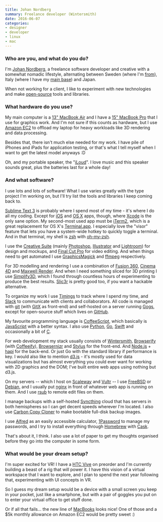 ```yaml
---
title: Johan Nordberg
summary: Freelance developer (Wintersmith)
date: 2016-06-07
categories:
- designer
- developer
- linux
- mac
---
```


### Who are you, and what do you do?

I'm [Johan Nordberg](https://johan-nordberg.com/ "Johan's website."), a freelance software developer and creative with a somewhat nomadic lifestyle, alternating between Sweden (where I'm [from](https://en.wikipedia.org/wiki/Luleå "The Wikipedia entry for Luleå.")), Italy (where I have my [main base](https://en.wikipedia.org/wiki/Florence "The Wikipedia entry for Florence.")) and Japan.

When not working for a client, I like to experiment with new technologies and make [open-source](https://github.com/jnordberg "Johan's GitHub account.") tools and libraries.

### What hardware do you use?

My main computer is a [13" MacBook Air][macbook-air] and I have a [15" MacBook Pro][macbook-pro] that I use for graphics work. And I'm not sure if this counts as hardware, but I use [Amazon EC2][ec2] to offload my laptop for heavy workloads like 3D rendering and data processing.

Besides that, there isn't much else needed for my work. I have pile of iPhones and iPads for application testing, or that's what I tell myself when I want to get the latest model anyways :D

Oh, and my portable speaker, the "[iLoud][]". I love music and this speaker sounds great, plus the batteries last for a whole day!

### And what software?

I use lots and lots of software! What I use varies greatly with the type project I'm working on, but I'll try list the tools and libraries I keep coming back to.

[Sublime Text 3][sublime-text] is probably where I spend most of my time - it's where I do all my coding. Except for [iOS][] and [OS X][macos] apps, though, where [Xcode][] is the only sane option. My second-most used app must be [iTerm2][], which is a great replacement for OS X's [Terminal.app][terminal]. I especially love the "visor" feature that lets you have a system-wide hotkey to quickly toggle a terminal. And in that terminal, my shell is [zsh][] with [oh-my-zsh][].

I use the [Creative Suite][creative-suite] (mainly [Photoshop][], [Illustrator][] and [Lightroom][]) for design and mockups, and [Final Cut Pro][final-cut-pro] for video editing. And when things need to get automated I use [GraphicsMagick][] and [ffmpeg][] respectively.

For 3D modelling and rendering I use a combination of [Fusion 360][fusion-360], [Cinema 4D][cinema-4d] and [Maxwell Render][maxwell-render]. And when I need something sliced for 3D printing I use [Simplify3D][], which I found through countless hours of experimenting to produce the best results. [Slic3r][] is pretty good too, if you want a hackable alternative.

To organize my work I use [Timings][] to track where I spend my time, and [Slack][] to communicate with clients and collaborators. All code is managed with [git][] (with [GitX][] as front-end) and self-hosted on a server running [Gogs][], except for open-source stuff which lives on [GitHub][].

My favourite programming language is [CoffeeScript][], which basically is [JavaScript][] with a better syntax. I also use [Python][], [Go][], [Swift][swift.2] and occasionally a bit of [C][].

For web development my stack usually consists of [Wintersmith][], [Browserify][] (with [Coffeeify][]), [Browsernizr][] and [Stylus][] for the front-end. And [Node.js][] + [hapi][] for the back-end. Or just Go with the standard library if performance is key. I would also like to mention [d3.js][] - it's mostly used for data visualizations but has almost everything you could ever want for working with 2D graphics and the DOM; I've built entire web apps using nothing but d3.js.

On my servers -- which I host on [Scaleway][] and [Vultr][] -- I use [FreeBSD][] or [Debian][], and I usually put [nginx][] in front of whatever web app is running on them. And I use [rsub][] to remote edit files on them.

I manage backups with a self-hosted [Syncthing][] cloud that has servers in both hemispheres so I can get decent speeds wherever I'm located. I also use [Carbon Copy Cloner][carbon-copy-cloner] to make bootable full-disk backup images.

I use [Alfred][] as an easily accessible calculator, [1Password][] to manage my passwords, and I try to install everything through [Homebrew][] with [Cask][homebrew-cask].

That's about it, I think. I also use a lot of paper to get my thoughts organised before they go into the computer in some form.

### What would be your dream setup?

I'm super excited for VR! I have a [HTC Vive][vive] on preorder and I'm currently building a beast of a rig that will power it. I have this vision of a virtual workspace that I want to explore, and I plan to spend the next year following that, experimenting with UI concepts in VR.

So I guess my dream setup would be a device with a small screen you keep in your pocket, just like a smartphone, but with a pair of goggles you put on to enter your virtual office to get stuff done.

Or if all that fails... the new line of [MacBooks][macbook.2] looks nice! One of those and a $5k monthly allowance on Amazon EC2 would be pretty sweet :)

[1password]: https://1password.com "Password management software for Mac OS X."
[alfred]: https://www.alfredapp.com/ "A launcher app for the Mac."
[browserify]: http://browserify.org/ "A Node.js dependency manager."
[browsernizr]: https://github.com/jnordberg/browsernizr "A Modernizer module for Browserify."
[c]: https://en.wikipedia.org/wiki/C_(programming_language) "A compiled programming language."
[carbon-copy-cloner]: https://bombich.com/ "Mac disk backup software."
[cinema-4d]: http://web.archive.org/web/20160602174133/http://www.maxon.net/en/products/cinema-4d-prime/who-should-use-it.html "3D rendering software."
[coffeeify]: https://github.com/jnordberg/coffeeify "A CoffeeScript module for Browserify."
[coffeescript]: https://coffeescript.org/ "A language that compiles into Javascript."
[creative-suite]: https://www.adobe.com/creativecloud.html "A collection of design tools."
[d3.js]: https://d3js.org/ "A Javascript framework for manipulating data."
[debian]: https://www.debian.org/ "A Linux distribution."
[ec2]: https://aws.amazon.com/ec2/ "A web service for virtualised processing."
[ffmpeg]: http://www.ffmpeg.org/ "Comprehensive audio/video software."
[final-cut-pro]: https://en.wikipedia.org/wiki/Final_Cut_Pro "A nonlinear video editor."
[freebsd]: https://www.freebsd.org/ "An open source operating system."
[fusion-360]: http://web.archive.org/web/20221224070522/https://www.autodesk.com/products/fusion-360/overview "Cloud-based CAD/CAM software."
[git]: https://git-scm.com/ "A version control system."
[github]: https://github.com/ "A Git code repository service."
[gitx]: http://gitx.frim.nl/ "A git GUI for Mac OS X."
[go]: https://golang.org/ "A compiled programming language."
[gogs]: http://web.archive.org/web/20221219133336/https://gogs.io/ "A self-hosted git service."
[graphicsmagick]: http://www.graphicsmagick.org/ "Image editing and converting software."
[hapi]: https://hapijs.com/ "A web framework."
[homebrew-cask]: https://github.com/caskroom/homebrew-cask "A command-line tool for installing Mac applications."
[homebrew]: http://brew.sh "Command-line package manager for Mac OS X."
[illustrator]: https://www.adobe.com/products/illustrator.html "A vector graphics editor."
[iloud]: https://www.ikmultimedia.com/products/iloud/ "A portable Bluetooth speaker."
[ios]: https://www.apple.com/ios/ios-10/ "A mobile operating system."
[iterm2]: https://iterm2.com/ "An alternative terminal application for macOS."
[javascript]: https://en.wikipedia.org/wiki/JavaScript "An interpreted scripting language."
[lightroom]: https://www.adobe.com/products/photoshop-lightroom.html "Photo management and editing software."
[macbook-air]: https://www.apple.com/macbook-air/ "A very thin laptop."
[macbook-pro]: https://www.apple.com/macbook-pro/ "A laptop."
[macbook.2]: https://en.wikipedia.org/wiki/MacBook_(2015_version) "A very thin 12 inch laptop."
[macos]: https://en.wikipedia.org/wiki/MacOS "An operating system for Mac hardware."
[maxwell-render]: http://www.maxwellrender.com/products/maxwell-render-suite "3D rendering software."
[nginx]: http://nginx.org/ "A very fast web/mail server."
[node.js]: https://nodejs.org/en/ "A Javascript application platform."
[oh-my-zsh]: https://github.com/robbyrussell/oh-my-zsh "A framework of extensions and themes for the zsh shell."
[photoshop]: https://www.adobe.com/products/photoshop.html "A bitmap image editor."
[python]: https://www.python.org/ "An interpreted scripting language."
[rsub]: https://github.com/henrikpersson/rsub "Software for editing file remotely via Sublime Text."
[scaleway]: https://www.scaleway.com/ "An SSD-based web hosting service."
[simplify3d]: https://www.simplify3d.com/ "3D printing software."
[slack]: https://slack.com/ "A collaboration service."
[slic3r]: https://slic3r.org/ "3D printing software."
[stylus]: http://stylus-lang.com/ "A dynamic language for generating CSS."
[sublime-text]: http://www.sublimetext.com/ "A coder's text editor."
[swift.2]: https://swift.org/ "A compiled programming language."
[syncthing]: https://syncthing.net/ "Self-hosted file syncing software."
[terminal]: https://en.wikipedia.org/wiki/Terminal_(OS_X) "A console application included with Mac OS X."
[timings]: https://www.mediaatelier.com/Timings2/ "Time tracking software for the Mac."
[vive]: http://www.htcvr.com/ "A SteamVR headset."
[vultr]: https://www.vultr.com/ "An SSD-based web hosting service."
[wintersmith]: http://wintersmith.io/ "A static site generator."
[xcode]: https://en.wikipedia.org/wiki/Xcode "An IDE for Mac developers."
[zsh]: https://www.zsh.org/ "An interactive shell and scripting language."
